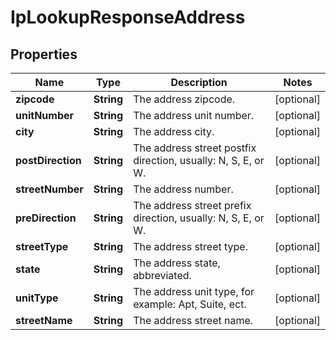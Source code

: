 

# IpLookupResponseAddress


## Properties

Name | Type | Description | Notes
------------ | ------------- | ------------- | -------------
**zipcode** | **String** | The address zipcode. |  [optional]
**unitNumber** | **String** | The address unit number. |  [optional]
**city** | **String** | The address city. |  [optional]
**postDirection** | **String** | The address street postfix direction, usually: N, S, E, or W. |  [optional]
**streetNumber** | **String** | The address number. |  [optional]
**preDirection** | **String** | The address street prefix direction, usually: N, S, E, or W. |  [optional]
**streetType** | **String** | The address street type. |  [optional]
**state** | **String** | The address state, abbreviated. |  [optional]
**unitType** | **String** | The address unit type, for example: Apt, Suite, ect. |  [optional]
**streetName** | **String** | The address street name. |  [optional]



